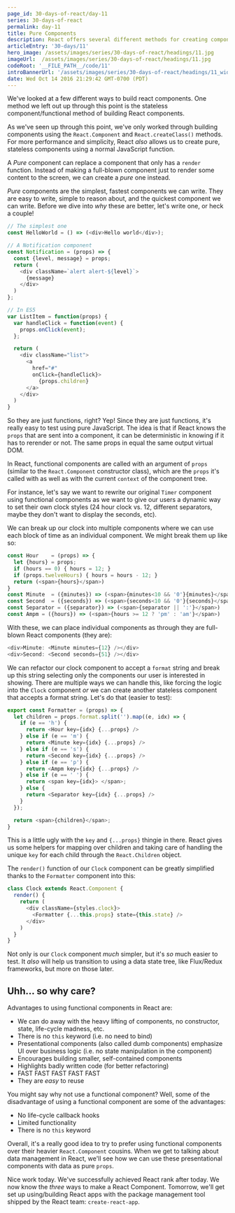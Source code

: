 ```yaml
---
page_id: 30-days-of-react/day-11
series: 30-days-of-react
permalink: day-11
title: Pure Components
description: React offers several different methods for creating components. Today we'll talk about the final method of creating components, the function stateless pure component.
articleEntry: '30-days/11'
hero_image: /assets/images/series/30-days-of-react/headings/11.jpg
imageUrl:  /assets/images/series/30-days-of-react/headings/11.jpg
codeRoot: '__FILE_PATH__/code/11'
introBannerUrl: '/assets/images/series/30-days-of-react/headings/11_wide.jpg'
date: Wed Oct 14 2016 21:29:42 GMT-0700 (PDT)
---
```


We've looked at a few different ways to build react components. One method we left out up through this point is the stateless component/functional method of building React components. 

As we've seen up through this point, we've only worked through building components using the `React.Component` and `React.createClass()` methods. For more performance and simplicity, React _also_ allows us to create pure, stateless components using a normal JavaScript function.

A _Pure_ component can replace a component that only has a `render` function. Instead of making a full-blown component just to render some content to the screen, we can create a _pure_ one instead.

_Pure_ components are the simplest, fastest components we can write. They are easy to write, simple to reason about, and the quickest component we can write. Before we dive into _why_ these are better, let's write one, or heck a couple!

```javascript
// The simplest one
const HelloWorld = () => (<div>Hello world</div>);

// A Notification component
const Notification = (props) => {
  const {level, message} = props;
  return (
    <div className=`alert alert-${level}`>
      {message}
    </div>
  )
};

// In ES5
var ListItem = function(props) {
  var handleClick = function(event) {
    props.onClick(event);
  };

  return (
    <div className="list">
      <a
        href="#"
        onClick={handleClick}>
          {props.children}
      </a>
    </div>
  )
}
```

So they are just functions, right? Yep! Since they are just functions, it's really easy to test using pure JavaScript. The idea is that if React knows the `props` that are sent into a component, it can be deterministic in knowing if it has to rerender or not. The same props in equal the same output virtual DOM.

In React, functional components are called with an argument of `props` (similar to the `React.Component` constructor class), which are the `props` it's called with as well as with the current `context` of the component tree.

For instance, let's say we want to rewrite our original `Timer` component using functional components as we want to give our users a dynamic way to set their own clock styles (24 hour clock vs. 12, different separators, maybe they don't want to display the seconds, etc).

<div id="demo1"></div>

We can break up our clock into multiple components where we can use each block of time as an individual component. We might break them up like so:

```javascript
const Hour    = (props) => {
  let {hours} = props;
  if (hours == 0) { hours = 12; }
  if (props.twelveHours) { hours = hours - 12; }
  return (<span>{hours}</span>)
}
const Minute  = ({minutes}) => (<span>{minutes<10 && '0'}{minutes}</span>)
const Second  = ({seconds}) => (<span>{seconds<10 && '0'}{seconds}</span>)
const Separator = ({separator}) => (<span>{separator || ':'}</span>)
const Ampm = ({hours}) => (<span>{hours >= 12 ? 'pm' : 'am'}</span>)
```

With these, we can place individual components as through they are full-blown React components (they are):

```javascript
<div>Minute: <Minute minutes={12} /></div>
<div>Second: <Second seconds={51} /></div>
```

<div id="demo2"></div>

We can refactor our clock component to accept a `format` string and break up this string selecting only the components our user is interested in showing. There are multiple ways we can handle this, like forcing the logic into the `Clock` component _or_ we can create another stateless component that accepts a format string. Let's do that (easier to test):

```javascript
export const Formatter = (props) => {
  let children = props.format.split('').map((e, idx) => {
    if (e == 'h') {
      return <Hour key={idx} {...props} />
    } else if (e == 'm') {
      return <Minute key={idx} {...props} />
    } else if (e == 's') {
      return <Second key={idx} {...props} />
    } else if (e == 'p') {
      return <Ampm key={idx} {...props} />
    } else if (e == ' ') {
      return <span key={idx}> </span>;
    } else {
      return <Separator key={idx} {...props} />
    }
  });

  return <span>{children}</span>;
}
```

This is a little ugly with the `key` and `{...props}` thingie in there. React gives us some helpers for mapping over children and taking care of handling the unique `key` for each child through the `React.Children` object.

The `render()` function of our `Clock` component can be greatly simplified thanks to the `Formatter` component into this:

```javascript
class Clock extends React.Component {
  render() {
    return (
      <div className={styles.clock}>
        <Formatter {...this.props} state={this.state} />
      </div>
    )
  }
}
```

Not only is our `Clock` component _much_ simpler, but it's _so_ much easier to test. It _also_ will help us transition to using a data state tree, like Flux/Redux frameworks, but more on those later.

## Uhh... so why care?

Advantages to using functional components in React are:

* We can do away with the heavy lifting of components, no constructor, state, life-cycle madness, etc.
* There is no `this` keyword (i.e. no need to bind)
* Presentational components (also called dumb components) emphasize UI over business logic (i.e. no state manipulation in the component)
* Encourages building smaller, self-contained components
* Highlights badly written code (for better refactoring)
* FAST FAST FAST FAST FAST
* They are _easy_ to reuse

You might say why not use a functional component? Well, some of the disadvantage of using a functional component are some of the advantages:

* No life-cycle callback hooks
* Limited functionality
* There is no `this` keyword

Overall, it's a really good idea to try to prefer using functional components over their heavier `React.Component` cousins. When we get to talking about data management in React, we'll see how we can use these presentational components with data as pure `props`.

Nice work today. We've successfully achieved React rank after today. We now know the _three_ ways to make a React Component. Tomorrow, we'll get set up using/building React apps with the package management tool shipped by the React team: `create-react-app`.
